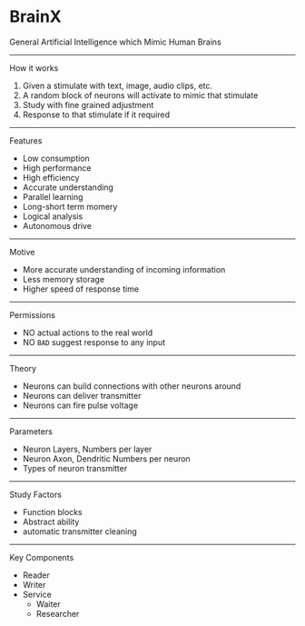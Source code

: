 # BrainX
General Artificial Intelligence which Mimic Human Brains

---
How it works
1. Given a stimulate with text, image, audio clips, etc.
2. A random block of neurons will activate to mimic that stimulate
3. Study with fine grained adjustment
4. Response to that stimulate if it required

---
Features
- Low consumption
- High performance
- High efficiency
- Accurate understanding
- Parallel learning
- Long-short term momery
- Logical analysis
- Autonomous drive

---
Motive
- More accurate understanding of incoming information
- Less memory storage
- Higher speed of response time

---
Permissions
- NO actual actions to the real world
- NO `BAD` suggest response to any input

---
Theory
- Neurons can build connections with other neurons around
- Neurons can deliver transmitter
- Neurons can fire pulse voltage

---
Parameters
- Neuron Layers, Numbers per layer
- Neuron Axon, Dendritic Numbers per neuron
- Types of neuron transmitter

---
Study Factors
- Function blocks
- Abstract ability
- automatic transmitter cleaning

---
Key Components
- Reader
- Writer
- Service
  - Waiter
  - Researcher

